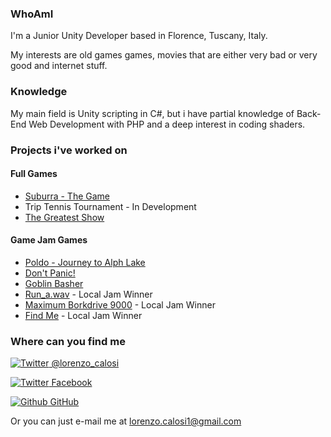 ### WhoAmI

I'm a Junior Unity Developer based in Florence, Tuscany, Italy.

My interests are old games games, movies that are either very bad or very good and internet stuff.

### Knowledge

My main field is Unity scripting in C#, but i have partial knowledge of Back-End Web Development with PHP and a deep interest in coding shaders.

### Projects i've worked on

#### Full Games

* [Suburra - The Game](http://suburrathegame.com/)
* Trip Tennis Tournament - In Development
* [The Greatest Show](https://github.com/a-pucci/The_Greatest_Show)

#### Game Jam Games

* [Poldo - Journey to Alph Lake](https://globalgamejam.org/2018/games/poldo-journey-alph-lake)
* [Don't Panic!](../Builds/DontPanic.rar)
* [Goblin Basher](../Builds/GoblinBasher.zip)
* [Run_a.wav](https://globalgamejam.org/2017/games/runawav) - Local Jam Winner
* [Maximum Borkdrive 9000](https://connect.unity.com/p/maximum-borkdrive-7000) - Local Jam Winner
* [Find Me](https://globalgamejam.org/2015/games/find-me) - Local Jam Winner

### Where can you find me

[![Twitter](http://i.imgur.com/wWzX9uB.png) @lorenzo_calosi](https://twitter.com/lorenzo_calosi)

[![Twitter](http://i.imgur.com/fep1WsG.png) Facebook](https://www.facebook.com/ParadoxJester)

[![Github](http://i.imgur.com/9I6NRUm.png) GitHub](http://www.github.com/carlsednaoui)

Or you can just e-mail me at [lorenzo.calosi1@gmail.com](mailto:lorenzo.calosi1@gmail.com)
